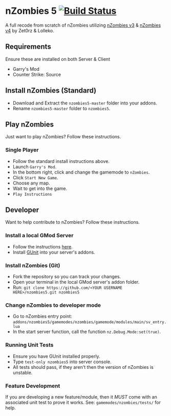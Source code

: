 # nZombies 5 [![Build Status](https://travis-ci.org/Alig96/nzombies5.svg?branch=master)](https://travis-ci.org/Alig96/nzombies5)

A full recode from scratch of nZombies utilizing [nZombies v3](https://github.com/Alig96/nzombies) & [nZombies v4](https://github.com/Zet0rz/nzombies) by Zet0rz & Lolleko.

## Requirements
Ensure these are installed on both Server & Client
- Garry's Mod
- Counter Strike: Source

## Install nZombies (Standard)
- Download and Extract the `nzombies5-master` folder into your addons.
- Rename `nzombies5-master` folder to `nzombies5`.

## Play nZombies
Just want to play nZombies? Follow these instructions.

### Single Player
- Follow the standard install instructions above.
- Launch `Garry's Mod`.
- In the bottom right, click and change the gamemode to `nZombies`.
- Click `Start New Game`.
- Choose any map.
- Wait to get into the game.
- `Play Instructions`

## Developer
Want to help contribute to nZombies? Follow these instructions.

### Install a local GMod Server
- Follow the instructions [here](https://wiki.garrysmod.com/page/Hosting_A_Dedicated_Server).
- Install [GUnit](https://github.com/DarkRedemption/GUnit) into your server's addons.

### Install nZombies (Git)
- Fork the repository so you can track your changes.
- Open your terminal in the local GMod server's addon folder.
- Run: `git clone https://github.com/<YOUR USERNAME HERE>/nzombies5.git nzombies5`

### Change nZombies to developer mode
- Go to nZombies entry point: `addons/nzombies5/gamemodes/nzombies/gamemode/modules/main/sv_entry.lua`
- In the start server function, call the function `nz.Debug.Mode:set(true)`.

### Running Unit Tests
- Ensure you have GUnit installed properly.
- Type `test-only nzombies5` into server console.
- All tests should pass, if they aren't then the version of nZombies is unstable.

### Feature Development
If you are developing a new feature/module, then it *MUST* come with an associated unit test to prove it works. See: `gamemodes/nzombies/tests/` for help.
